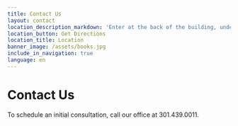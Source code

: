 ```yaml
---
title: Contact Us
layout: contact
location_description_markdown: 'Enter at the back of the building, under the Lobby Entrance sign.'
location_button: Get Directions
location_title: Location
banner_image: /assets/books.jpg
include_in_navigation: true
language: en
---
```


# Contact Us

To schedule an initial consultation, call our office at 301.439.0011.
